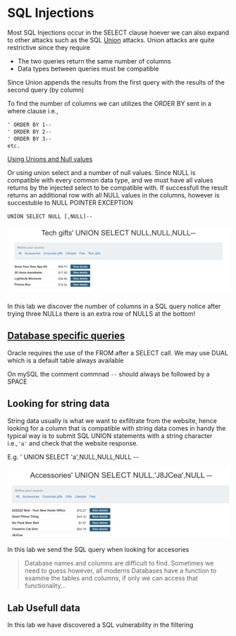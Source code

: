 # SQL Injections

Most SQL Injections occur in the SELECT clause hoever we can also expand to other attacks such as the SQL [Union](https://www.w3schools.com/sql/sql_union.asp) attacks.
Union attacks are quite restrictive since they require
- The two queries return the same number of columns
- Data types between queries must be compatible

Since Union appends the results from the first query with the results of the second query (by column)

To find the number of columns we can utilizes the ORDER BY sent in a where clause i.e.,

```
' ORDER BY 1--
' ORDER BY 2--
' ORDER BY 3--
etc.
```
[Using Unions and Null values](https://portswigger.net/web-security/learning-paths/sql-injection/sql-injection-determining-the-number-of-columns-required/sql-injection/union-attacks/determining-the-number-of-columns-required-6r5t)

Or using union select and a number of null values. Since NULL is compatible with every common data type, and we must have all values returns by the injected select to be compatible with. If successfull the result returns an additional row with all NULL values in the columns, however is succestuble to NULL POINTER EXCEPTION

```
UNION SELECT NULL [,NULL]--
```

![Lab discover columns](./labfindcols.png)

In this lab we discover the number of columns in a SQL query notice after trying three NULLs there is an extra row of NULLS at the bottom!

## [Database specific queries](https://portswigger.net/web-security/sql-injection/cheat-sheet)
Oracle requires the use of the FROM after a SELECT call. We may use DUAL which is a default table always available

On mySQL the comment commnad `--` should always be followed by a SPACE


## Looking for string data

String data usually is what we want to exfiltrate from the website, hence looking for a column that is compatible with string data comes in handy the typical way is to submit SQL UNION statements with a string character i.e.,`'a'` and check that the website response.

E.g. ' UNION SELECT 'a',NULL,NULL,NULL -- 

![StringData](./stringdata.png)

In this lab we send the SQL query when looking for accesories


> Database names and columns are difficult to find. Sometimes we need to guess however, all moderns Databases have a function to examine the tables and columns, if only we can access that functionality... 


## Lab Usefull data
In this lab we have discovered a SQL vulnerability in the filtering
